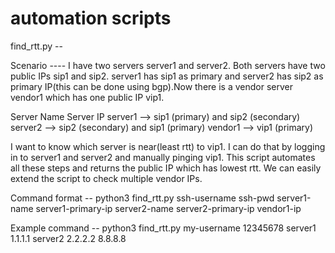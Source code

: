 # automation scripts

find_rtt.py -- 

Scenario ---- I have two servers server1 and server2. Both servers have two public IPs sip1 and sip2. server1 has sip1 as primary and server2 has sip2 as primary IP(this can be done using  bgp).Now there is a vendor server vendor1 which has one public IP vip1.

Server Name               Server IP
server1          -->      sip1 (primary) and sip2 (secondary)
server2          -->      sip2 (secondary) and sip1 (primary)
vendor1          -->      vip1 (primary)

I want to know which server is near(least rtt) to vip1. I can do that by logging in to server1 and server2 and manually pinging vip1.
This script automates all these steps and returns the public IP which has lowest rtt.
We can easily extend the script to check multiple vendor IPs.

Command format -- python3 find_rtt.py ssh-username ssh-pwd server1-name server1-primary-ip server2-name server2-primary-ip vendor1-ip

Example command -- python3 find_rtt.py my-username 12345678 server1 1.1.1.1 server2 2.2.2.2 8.8.8.8

